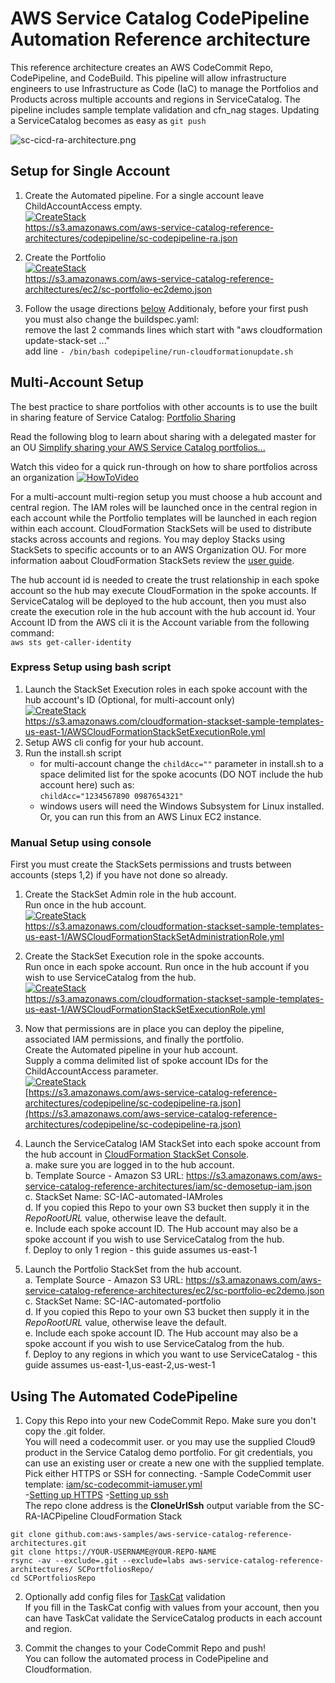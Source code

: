 # AWS Service Catalog CodePipeline Automation Reference architecture

This reference architecture creates an AWS CodeCommit Repo, CodePipeline, and CodeBuild.
 This pipeline will allow infrastructure engineers to use Infrastructure as Code (IaC) to manage the Portfolios and Products
 across multiple accounts and regions in ServiceCatalog.  The pipeline includes sample template validation and cfn_nag stages.
 Updating a ServiceCatalog becomes as easy as ```git push```

![sc-cicd-ra-architecture.png](sc-cicd-ra-architecture.png)

## Setup for Single Account
1. Create the Automated pipeline. For a single account leave ChildAccountAccess empty.  
  [![CreateStack](https://s3.amazonaws.com/cloudformation-examples/cloudformation-launch-stack.png)](https://console.aws.amazon.com/cloudformation#/stacks/new?stackName=SC-RA-IACPipeline&templateURL=https://s3.amazonaws.com/aws-service-catalog-reference-architectures/codepipeline/sc-codepipeline-ra.json)  
  https://s3.amazonaws.com/aws-service-catalog-reference-architectures/codepipeline/sc-codepipeline-ra.json

2. Create the Portfolio  
  [![CreateStack](https://s3.amazonaws.com/cloudformation-examples/cloudformation-launch-stack.png)](https://console.aws.amazon.com/cloudformation#/stacks/new?stackName=SC-IAC-automated-portfolio&templateURL=https://s3.amazonaws.com/aws-service-catalog-reference-architectures/ec2/sc-portfolio-ec2demo.json)  
  https://s3.amazonaws.com/aws-service-catalog-reference-architectures/ec2/sc-portfolio-ec2demo.json

3. Follow the usage directions [below](#using-the-automated-codepipeline) 
  Additionaly, before your first push you must also change the buildspec.yaml:  
  remove the last 2 commands lines which start with "aws cloudformation update-stack-set ..."  
  add line ```- /bin/bash codepipeline/run-cloudformationupdate.sh```  

 
## Multi-Account Setup
The best practice to share portfolios with other accounts is to use the 
built in sharing feature of Service Catalog: [Portfolio Sharing](https://docs.aws.amazon.com/servicecatalog/latest/adminguide/catalogs_portfolios_sharing.html)


Read the following blog to learn about sharing with a delegated master for an OU
[Simplify sharing your AWS Service Catalog portfolios...](https://aws.amazon.com/blogs/mt/simplify-sharing-your-aws-service-catalog-portfolios-in-an-aws-organizations-setup/)


Watch this video for a quick run-through on how to share portfolios across an organization
[![HowToVideo](https://img.youtube.com/vi/BVSohYOppjk/0.jpg)](https://www.youtube.com/watch?v=BVSohYOppjk&list=PLhr1KZpdzukcaA06WloeNmGlnM_f1LrdP)


For a multi-account multi-region setup you must choose a hub account and central region.
 The IAM roles will be launched once in the central region in each account while the Portfolio templates will be launched
 in each region within each account. CloudFormation StackSets will be used to distribute stacks across accounts and regions. You may deploy Stacks using StackSets to specific accounts
 or to an AWS Organization OU. For more information aabout CloudFormation StackSets review the [user guide](https://docs.aws.amazon.com/AWSCloudFormation/latest/UserGuide/stacksets-prereqs.html).  

The hub account id is needed to create the trust relationship in each spoke account so the hub may execute CloudFormation in the spoke accounts. 
 If ServiceCatalog will be deployed to the hub account, then you must also create the execution role in the hub account with the hub account id.
 Your Account ID from the AWS cli it is the Account variable from the following command:  
 ```aws sts get-caller-identity```



### Express Setup using bash script
1. Launch the StackSet Execution roles in each spoke account with the hub account's ID (Optional, for multi-account only)  
   [![CreateStack](https://s3.amazonaws.com/cloudformation-examples/cloudformation-launch-stack.png)](https://console.aws.amazon.com/cloudformation#/stacks/new?stackName=IAM-StackSetExecution&templateURL=https://s3.amazonaws.com/cloudformation-stackset-sample-templates-us-east-1/AWSCloudFormationStackSetExecutionRole.yml)  
   https://s3.amazonaws.com/cloudformation-stackset-sample-templates-us-east-1/AWSCloudFormationStackSetExecutionRole.yml  
2. Setup AWS cli config for your hub account. 
3. Run the install.sh script
   * for multi-account change the ```childAcc=""``` parameter in install.sh to a space delimited list for the spoke acocunts (DO NOT include the hub account here) such as:   
   ```childAcc="1234567890 0987654321"```
   * windows users will need the Windows Subsystem for Linux installed.  Or, you can run this from an AWS Linux EC2 instance.


### Manual Setup using console
First you must create the StackSets permissions and trusts between accounts (steps 1,2) if you have not done so already.
1. Create the StackSet Admin role in the hub account.  
  Run once in the hub account.  
  [![CreateStack](https://s3.amazonaws.com/cloudformation-examples/cloudformation-launch-stack.png)](https://console.aws.amazon.com/cloudformation#/stacks/new?stackName=IAM-StackSetAdministrator&templateURL=https://s3.amazonaws.com/cloudformation-stackset-sample-templates-us-east-1/AWSCloudFormationStackSetAdministrationRole.yml)  
  https://s3.amazonaws.com/cloudformation-stackset-sample-templates-us-east-1/AWSCloudFormationStackSetAdministrationRole.yml  
  
2. Create the StackSet Execution role in the spoke accounts.    
  Run once in each spoke account. Run once in the hub account if you wish to use ServiceCatalog from the hub.  
  [![CreateStack](https://s3.amazonaws.com/cloudformation-examples/cloudformation-launch-stack.png)](https://console.aws.amazon.com/cloudformation#/stacks/new?stackName=IAM-StackSetExecution&templateURL=https://s3.amazonaws.com/cloudformation-stackset-sample-templates-us-east-1/AWSCloudFormationStackSetExecutionRole.yml)  
  https://s3.amazonaws.com/cloudformation-stackset-sample-templates-us-east-1/AWSCloudFormationStackSetExecutionRole.yml

3. Now that permissions are in place you can deploy the pipeline, associated IAM permissions, and finally the portfolio.  
  Create the Automated pipeline in your hub account.  
  Supply a comma delimited list of spoke account IDs for the ChildAccountAccess parameter.  
  [![CreateStack](https://s3.amazonaws.com/cloudformation-examples/cloudformation-launch-stack.png)](https://console.aws.amazon.com/cloudformation#/stacks/new?stackName=SC-RA-IACPipeline&templateURL=https://s3.amazonaws.com/aws-service-catalog-reference-architectures/codepipeline/sc-codepipeline-ra.json)  
  [https://s3.amazonaws.com/aws-service-catalog-reference-architectures/codepipeline/sc-codepipeline-ra.json](https://s3.amazonaws.com/aws-service-catalog-reference-architectures/codepipeline/sc-codepipeline-ra.json)

4. Launch the ServiceCatalog IAM StackSet into each spoke account from the hub account in [CloudFormation StackSet Console](https://console.aws.amazon.com/cloudformation).  
  a. make sure you are logged in to the hub account.  
  b. Template Source - Amazon S3 URL: https://s3.amazonaws.com/aws-service-catalog-reference-architectures/iam/sc-demosetup-iam.json  
  c. StackSet Name: SC-IAC-automated-IAMroles  
  d. If you copied this Repo to your own S3 bucket then supply it in the _RepoRootURL_ value, otherwise leave the default.  
  e. Include each spoke account ID.  The Hub account may also be a spoke account if you wish to use ServiceCatalog from the hub.  
  f. Deploy to only 1 region - this guide assumes us-east-1  

5. Launch the Portfolio StackSet from the hub account.  
  a. Template Source - Amazon S3 URL: https://s3.amazonaws.com/aws-service-catalog-reference-architectures/ec2/sc-portfolio-ec2demo.json  
  c. StackSet Name: SC-IAC-automated-portfolio  
  d. If you copied this Repo to your own S3 bucket then supply it in the _RepoRootURL_ value, otherwise leave the default.  
  e. Include each spoke account ID.  The Hub account may also be a spoke account if you wish to use ServiceCatalog from the hub.  
  f. Deploy to any regions in which you want to use ServiceCatalog - this guide assumes us-east-1,us-east-2,us-west-1  

## Using The Automated CodePipeline  
  
1. Copy this Repo into your new CodeCommit Repo. Make sure you don't copy the .git folder.  
  You will need a codecommit user. or you may use the supplied Cloud9 product in the Service Catalog demo portfolio. For git credentials, you can use an existing user or create a new one with the supplied template. Pick either HTTPS or SSH for connecting.
    -Sample CodeCommit user template: [iam/sc-codecommit-iamuser.yml](../iam/sc-codecommit-iamuser.yml)  
	-[Setting up HTTPS](https://docs.aws.amazon.com/codecommit/latest/userguide/setting-up-gc.html)
    -[Setting up ssh](https://docs.aws.amazon.com/codecommit/latest/userguide/setting-up-ssh-unixes.html)  
  The repo clone address is the **CloneUrlSsh** output variable from the SC-RA-IACPipeline CloudFormation Stack
  ```
  git clone github.com:aws-samples/aws-service-catalog-reference-architectures.git
  git clone https://YOUR-USERNAME@YOUR-REPO-NAME
  rsync -av --exclude=.git --exclude=labs aws-service-catalog-reference-architectures/ SCPortfoliosRepo/
  cd SCPortfoliosRepo
  ```

2. Optionally add config files for [TaskCat](https://aws-quickstart.github.io/auto-testing.html) validation  
  If you fill in the TaskCat config with values from your account,
  then you can have TaskCat validate the ServiceCatalog products in each account and region.
  
3. Commit the changes to your CodeCommit Repo and push!  
  You can follow the automated process in CodePipeline and Cloudformation.





